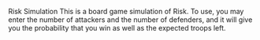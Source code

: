 Risk Simulation
This is a board game simulation of Risk. To use, you may enter the number of attackers and the number of defenders, and it will give you the probability that you win as well as the expected troops left. 
